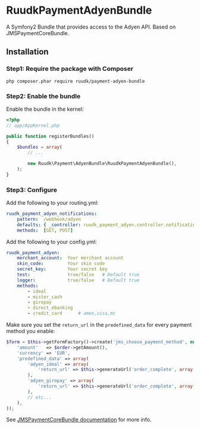 RuudkPaymentAdyenBundle
=======================

A Symfony2 Bundle that provides access to the Adyen API. Based on JMSPaymentCoreBundle.

## Installation

### Step1: Require the package with Composer

````
php composer.phar require ruudk/payment-adyen-bundle
````

### Step2: Enable the bundle

Enable the bundle in the kernel:

``` php
<?php
// app/AppKernel.php

public function registerBundles()
{
    $bundles = array(
        // ...

        new Ruudk\Payment\AdyenBundle\RuudkPaymentAdyenBundle(),
    );
}
```

### Step3: Configure

Add the following to your routing.yml:
```yaml
ruudk_payment_adyen_notifications:
    pattern:  /webhook/adyen
    defaults: { _controller: ruudk_payment_adyen.controller.notification:processNotification }
    methods:  [GET, POST]
```

Add the following to your config.yml:
```yaml
ruudk_payment_adyen:
    merchant_account:  Your merchant account
    skin_code:         Your skin code
    secret_key:        Your secret key
    test:              true/false   # Default true
    logger:            true/false   # Default true
    methods:
        - ideal
        - mister_cash
        - giropay
        - direct_ebanking
        - credit_card      # amex,visa,mc
```

Make sure you set the `return_url` in the `predefined_data` for every payment method you enable:
````php
$form = $this->getFormFactory()->create('jms_choose_payment_method', null, array(
    'amount'   => $order->getAmount(),
    'currency' => 'EUR',
    'predefined_data' => array(
        'adyen_ideal' => array(
            'return_url' => $this->generateUrl('order_complete', array(), true),
        ),
        'adyen_giropay' => array(
            'return_url' => $this->generateUrl('order_complete', array(), true),
        ),
        // etc...
    ),
));
````

See [JMSPaymentCoreBundle documentation](http://jmsyst.com/bundles/JMSPaymentCoreBundle/master/usage) for more info.
